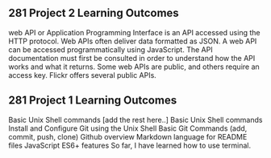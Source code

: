 ## 281 Project 2 Learning Outcomes

web API or Application Programming Interface is an API accessed using the HTTP protocol.
Web APIs often deliver data formatted as JSON.
A web API can be accessed programmatically using JavaScript.
The API documentation must first be consulted in order to understand how the API works and what it returns.
Some web APIs are public, and others require an access key. Flickr offers several public APIs.

## 281 Project 1 Learning Outcomes

Basic Unix Shell commands
[add the rest here..]
Basic Unix Shell commands
Install and Configure Git using the Unix Shell
Basic Git Commands (add, commit, push, clone)
Github overview
Markdown language for README files
JavaScript ES6+ features
So far, I have learned how to use terminal.
